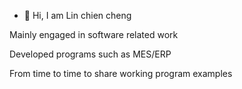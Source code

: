 - 👋  Hi,
I am Lin chien cheng

Mainly engaged in software related work

Developed programs such as MES/ERP

From time to time to share working program examples

<!---
asgardpz/asgardpz is a ✨ special ✨ repository because its `README.md` (this file) appears on your GitHub profile.
You can click the Preview link to take a look at your changes.
--->

